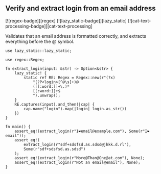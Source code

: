 ## Verify and extract login from an email address

[![regex-badge]][regex] [![lazy_static-badge]][lazy_static] [![cat-text-processing-badge]][cat-text-processing]

Validates that an email address is formatted correctly, and extracts everything
before the @ symbol.

```rust,edition2018
use lazy_static::lazy_static;

use regex::Regex;

fn extract_login(input: &str) -> Option<&str> {
    lazy_static! {
        static ref RE: Regex = Regex::new(r"(?x)
            ^(?P<login>[^@\s]+)@
            ([[:word:]]+\.)*
            [[:word:]]+$
            ").unwrap();
    }
    RE.captures(input).and_then(|cap| {
        cap.name("login").map(|login| login.as_str())
    })
}

fn main() {
    assert_eq!(extract_login(r"I❤email@example.com"), Some(r"I❤email"));
    assert_eq!(
        extract_login(r"sdf+sdsfsd.as.sdsd@jhkk.d.rl"),
        Some(r"sdf+sdsfsd.as.sdsd")
    );
    assert_eq!(extract_login(r"More@Than@One@at.com"), None);
    assert_eq!(extract_login(r"Not an email@email"), None);
}
```
